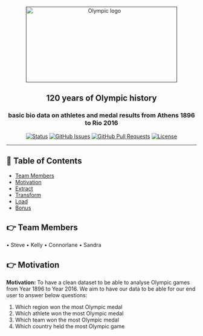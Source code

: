 <p align="center">
  <a href="" rel="noopener">
 <img width=400px height=200px src="https://www.sevenstepswriting.com/wp-content/uploads/2016/08/olympic-rings-on-white-2.jpg" alt="Olympic logo"></a>
</p>

<h2 align="center">120 years of Olympic history</h2>
<h3 align="center">basic bio data on athletes and medal results from Athens 1896 to Rio 2016</h3>

<div align="center">

[![Status](https://img.shields.io/badge/status-active-success.svg)]()
[![GitHub Issues](https://img.shields.io/github/issues/kylelobo/The-Documentation-Compendium.svg)](https://github.com/kylelobo/The-Documentation-Compendium/issues)
[![GitHub Pull Requests](https://img.shields.io/github/issues-pr/kylelobo/The-Documentation-Compendium.svg)](https://github.com/kylelobo/The-Documentation-Compendium/pulls)
[![License](https://img.shields.io/badge/license-MIT-blue.svg)](/LICENSE)

</div>

---

## 📝 Table of Contents

- [Team Members](#Team)
- [Motivation](#Motivation)
- [Extract](#Extract)
- [Transform](#Transform)
- [Load](#Load)
- [Bonus](#Bonus)

## 👉 Team Members<a name = "Team"></a>
•	Steve
•	Kelly
•	Connorlane
•	Sandra

## 👉 Motivation <a name = "Motivation"></a>
**Motivation:**
To have a clean dataset to be able to analyse Olympic games from Year 1896 to Year 2016.
We aim to have our data to be able for our end user to answer below questions:
1.	Which region won the most Olympic medal
2.	Which athlete won the most Olympic medal
3.	Which team won the most Olympic medal
4.	Which country held the most Olympic game



